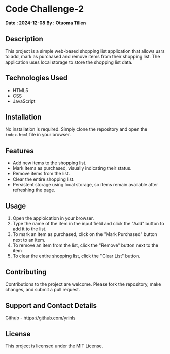 # Code Challenge-2

**Date : 2024-12-08**
**By : Otuoma Tillen**

## Description
 This project is a simple web-based shopping list application that allows usrs to add, mark as purchased and remove items from their shopping list.
 The application uses local storage to store the shopping list data.

## Technologies Used
- HTML5
- CSS
- JavaScript

## Installation
No installation is required. Simply clone the repository and open the `index.html` file in your browser.

## Features

- Add new items to the shopping list.
- Mark items as purchased, visually indicating their status.
- Remove items from the list.
- Clear the entire shopping list.
- Persistent storage using local storage, so items remain available after refreshing the page.

## Usage
1. Open the apploication in your browser.
2. Type the name of the item in the input field and click the "Add" button to add it to the list.
3. To mark an item as purchased, click on the "Mark Purchased" button next to an item.
4. To remove an item from the list, click the "Remove" button next to the item
5. To clear the entire shopping list, click the "Clear List" button.

## Contributing
Contributions to the project are welcome. 
Please fork the repository, make changes, and submit a pull request.

## Support and Contact Details
Github - https://github.com/yrlnls

## License
This project is licensed under the MIT License.
